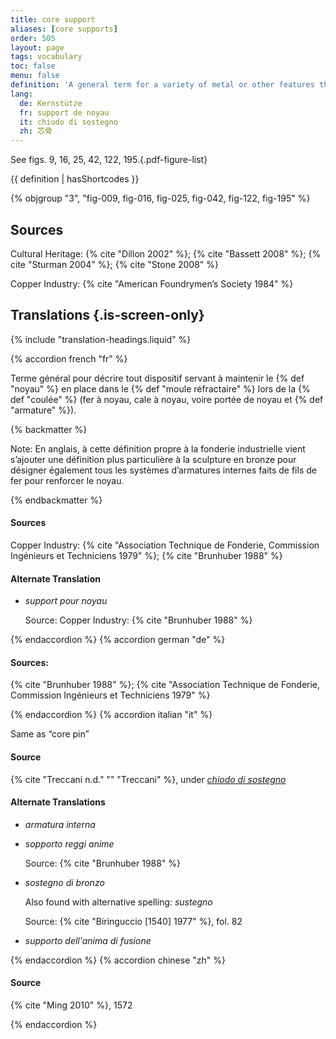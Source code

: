 ```yaml
---
title: core support
aliases: [core supports]
order: 505
layout: page
tags: vocabulary
toc: false
menu: false
definition: 'A general term for a variety of metal or other features that reinforce or support the {% def "core" %} during the casting process. This term is used in different ways depending on the context. In industry, it is applied to metal inserts or spacers that hold the core in place during the {% def "pour" %}; therefore, {% def "core pins" %}, {% def "chaplets" %}, and {% def "mold extensions" %} are examples of core supports. In cultural contexts, the term is applied to internal wires or rods that help strengthen the core during assembly of the casting model and/or during the pour. Generally reserved for smaller wires in projecting limbs, or wires and rods used to strengthen joints between separately molded wax sections in the indirect lost-wax process. For clarity, when the second definition is intended, the term “internal core support” should be used.'
lang:
  de: Kernstütze
  fr: support de noyau
  it: chiodo di sostegno
  zh: 芯骨
---
```


See figs. 9, 16, 25, 42, 122, 195.{.pdf-figure-list}

{{ definition | hasShortcodes }}

{% objgroup "3", "fig-009, fig-016, fig-025, fig-042, fig-122, fig-195" %}

## Sources

Cultural Heritage: {% cite "Dillon 2002" %}; {% cite "Bassett 2008" %}; {% cite "Sturman 2004" %}; {% cite "Stone 2008" %}

Copper Industry: {% cite "American Foundrymen’s Society 1984" %}

## Translations {.is-screen-only}

<div class="accordion">
{% include "translation-headings.liquid" %}

{% accordion french "fr" %}

Terme général pour décrire tout dispositif servant à maintenir le {% def "noyau" %} en place dans le {% def "moule réfractaire" %} lors de la {% def "coulée" %} (fer à noyau, cale à noyau, voire portée de noyau et {% def "armature" %}).

{% backmatter %}

Note: En anglais, à cette définition propre à la fonderie industrielle vient s’ajouter une définition plus particulière à la sculpture en bronze pour désigner également tous les systèmes d’armatures internes faits de fils de fer pour renforcer le noyau.

{% endbackmatter %}

#### Sources

Copper Industry: {% cite "Association Technique de Fonderie, Commission Ingénieurs et Techniciens 1979" %}; {% cite "Brunhuber 1988" %}

#### Alternate Translation

- *support pour noyau*

    Source: Copper Industry: {% cite "Brunhuber 1988" %}

{% endaccordion %}
{% accordion german "de" %}

#### Sources:

{% cite "Brunhuber 1988" %}; {% cite "Association Technique de Fonderie, Commission Ingénieurs et Techniciens 1979" %}

{% endaccordion %}
{% accordion italian "it" %}

Same as “core pin”

#### Source

{% cite "Treccani n.d." "" "Treccani" %}, under [*chiodo di sostegno*](https://www.treccani.it/enciclopedia/fusione_%28Enciclopedia-Italiana%29/)

#### Alternate Translations

- *armatura interna*

- *sopporto reggi anime*

    Source: {% cite "Brunhuber 1988" %}

- *sostegno di bronzo*

    Also found with alternative spelling: *sustegno*

    Source: {% cite "Biringuccio [1540] 1977" %}, fol. 82

- *supporto dell'anima di fusione*

{% endaccordion %}
{% accordion chinese "zh" %}

#### Source

{% cite "Ming 2010" %}, 1572

{% endaccordion %}

</div>
